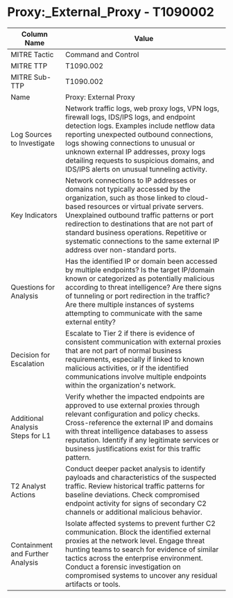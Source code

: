 # Proxy:_External_Proxy - T1090002

| Column Name | Value |
|-------------|-------|
| MITRE Tactic | Command and Control |
| MITRE TTP | T1090.002 |
| MITRE Sub-TTP | T1090.002 |
| Name | Proxy: External Proxy |
| Log Sources to Investigate | Network traffic logs, web proxy logs, VPN logs, firewall logs, IDS/IPS logs, and endpoint detection logs. Examples include netflow data reporting unexpected outbound connections, logs showing connections to unusual or unknown external IP addresses, proxy logs detailing requests to suspicious domains, and IDS/IPS alerts on unusual tunneling activity. |
| Key Indicators | Network connections to IP addresses or domains not typically accessed by the organization, such as those linked to cloud-based resources or virtual private servers. Unexplained outbound traffic patterns or port redirection to destinations that are not part of standard business operations. Repetitive or systematic connections to the same external IP address over non-standard ports. |
| Questions for Analysis | Has the identified IP or domain been accessed by multiple endpoints? Is the target IP/domain known or categorized as potentially malicious according to threat intelligence? Are there signs of tunneling or port redirection in the traffic? Are there multiple instances of systems attempting to communicate with the same external entity? |
| Decision for Escalation | Escalate to Tier 2 if there is evidence of consistent communication with external proxies that are not part of normal business requirements, especially if linked to known malicious activities, or if the identified communications involve multiple endpoints within the organization's network. |
| Additional Analysis Steps for L1 | Verify whether the impacted endpoints are approved to use external proxies through relevant configuration and policy checks. Cross-reference the external IP and domains with threat intelligence databases to assess reputation. Identify if any legitimate services or business justifications exist for this traffic pattern. |
| T2 Analyst Actions | Conduct deeper packet analysis to identify payloads and characteristics of the suspected traffic. Review historical traffic patterns for baseline deviations. Check compromised endpoint activity for signs of secondary C2 channels or additional malicious behavior. |
| Containment and Further Analysis | Isolate affected systems to prevent further C2 communication. Block the identified external proxies at the network level. Engage threat hunting teams to search for evidence of similar tactics across the enterprise environment. Conduct a forensic investigation on compromised systems to uncover any residual artifacts or tools. |
